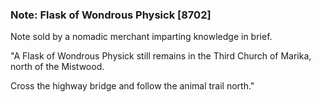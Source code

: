 ### Note: Flask of Wondrous Physick [8702]

Note sold by a nomadic merchant imparting knowledge in brief.

"A Flask of Wondrous Physick still remains in the Third Church of Marika, north of the Mistwood.

Cross the highway bridge and follow the animal trail north."